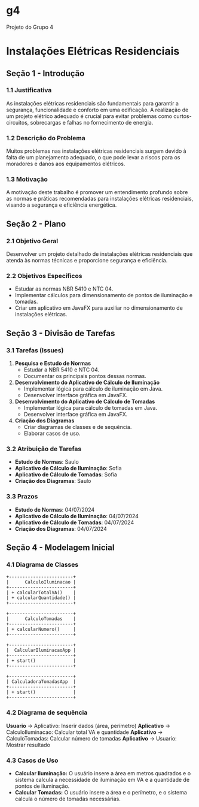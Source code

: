 # g4
Projeto do Grupo 4
# Instalações Elétricas Residenciais

## Seção 1 - Introdução

### 1.1 Justificativa
As instalações elétricas residenciais são fundamentais para garantir a segurança, funcionalidade e conforto em uma edificação. A realização de um projeto elétrico adequado é crucial para evitar problemas como curtos-circuitos, sobrecargas e falhas no fornecimento de energia.

### 1.2 Descrição do Problema
Muitos problemas nas instalações elétricas residenciais surgem devido à falta de um planejamento adequado, o que pode levar a riscos para os moradores e danos aos equipamentos elétricos.

### 1.3 Motivação
A motivação deste trabalho é promover um entendimento profundo sobre as normas e práticas recomendadas para instalações elétricas residenciais, visando a segurança e eficiência energética.

## Seção 2 - Plano

### 2.1 Objetivo Geral
Desenvolver um projeto detalhado de instalações elétricas residenciais que atenda às normas técnicas e proporcione segurança e eficiência.

### 2.2 Objetivos Específicos
- Estudar as normas NBR 5410 e NTC 04.
- Implementar cálculos para dimensionamento de pontos de iluminação e tomadas.
- Criar um aplicativo em JavaFX para auxiliar no dimensionamento de instalações elétricas.

## Seção 3 - Divisão de Tarefas

### 3.1 Tarefas (Issues)
1. **Pesquisa e Estudo de Normas**
    - Estudar a NBR 5410 e NTC 04.
    - Documentar os principais pontos dessas normas.
2. **Desenvolvimento do Aplicativo de Cálculo de Iluminação**
    - Implementar lógica para cálculo de iluminação em Java.
    - Desenvolver interface gráfica em JavaFX.
3. **Desenvolvimento do Aplicativo de Cálculo de Tomadas**
    - Implementar lógica para cálculo de tomadas em Java.
    - Desenvolver interface gráfica em JavaFX.
4. **Criação dos Diagramas**
    - Criar diagramas de classes e de sequência.
    - Elaborar casos de uso.

### 3.2 Atribuição de Tarefas
- **Estudo de Normas**: Saulo
- **Aplicativo de Cálculo de Iluminação**: Sofia
- **Aplicativo de Cálculo de Tomadas**: Sofia
- **Criação dos Diagramas**: Saulo


### 3.3 Prazos
- **Estudo de Normas**: 04/07/2024
- **Aplicativo de Cálculo de Iluminação**: 04/07/2024
- **Aplicativo de Cálculo de Tomadas**: 04/07/2024
- **Criação dos Diagramas**: 04/07/2024

## Seção 4 - Modelagem Inicial

### 4.1 Diagrama de Classes
```
+------------------------+
|      CalculoIluminacao |
+------------------------+
| + calcularTotalVA()    |
| + calcularQuantidade() |
+------------------------+

+------------------------+
|      CalculoTomadas    |
+------------------------+
| + calcularNumero()     |
+------------------------+

+------------------------+
|  CalcularIluminacaoApp |
+------------------------+
| + start()              |
+------------------------+

+------------------------+
| CalculadoraTomadasApp  |
+------------------------+
| + start()              |
+------------------------+
```
### 4.2 Diagrama de sequência

**Usuario** -> Aplicativo: Inserir dados (área, perímetro)
**Aplicativo** -> CalculoIluminacao: Calcular total VA e quantidade
**Aplicativo** -> CalculoTomadas: Calcular número de tomadas
**Aplicativo** -> Usuario: Mostrar resultado

### 4.3 Casos de Uso
- **Calcular Iluminação:** O usuário insere a área em metros quadrados e o sistema calcula a necessidade de iluminação em VA e a quantidade de pontos de iluminação.
- **Calcular Tomadas:** O usuário insere a área e o perímetro, e o sistema calcula o número de tomadas necessárias.
